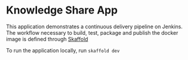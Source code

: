 # Knowledge Share App

This application demonstrates a continuous delivery pipeline on Jenkins.  The workflow necessary to build, test, package and publish the docker image is defined through [Skaffold](https://skaffold.dev/)

To run the application locally, run `skaffold dev`